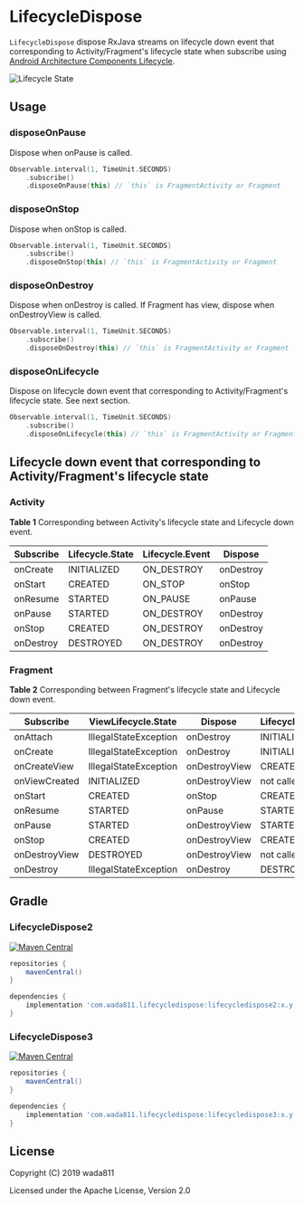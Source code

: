 LifecycleDispose
=====

`LifecycleDispose` dispose RxJava streams on lifecycle down event that corresponding to Activity/Fragment's lifecycle state when subscribe using [Android Architecture Components Lifecycle](https://developer.android.com/topic/libraries/architecture/lifecycle).

![Lifecycle State](https://developer.android.com/images/topic/libraries/architecture/lifecycle-states.svg)

## Usage
### disposeOnPause
Dispose when onPause is called.

```kotlin
Observable.interval(1, TimeUnit.SECONDS)
    .subscribe()
    .disposeOnPause(this) // `this` is FragmentActivity or Fragment
```

### disposeOnStop
Dispose when onStop is called.

```kotlin
Observable.interval(1, TimeUnit.SECONDS)
    .subscribe()
    .disposeOnStop(this) // `this` is FragmentActivity or Fragment
```

### disposeOnDestroy
Dispose when onDestroy is called.
If Fragment has view, dispose when onDestroyView is called.

```kotlin
Observable.interval(1, TimeUnit.SECONDS)
    .subscribe()
    .disposeOnDestroy(this) // `this` is FragmentActivity or Fragment
```

### disposeOnLifecycle
Dispose on lifecycle down event that corresponding to Activity/Fragment's lifecycle state. See next section.

```kotlin
Observable.interval(1, TimeUnit.SECONDS)
    .subscribe()
    .disposeOnLifecycle(this) // `this` is FragmentActivity or Fragment
```

## Lifecycle down event that corresponding to Activity/Fragment's lifecycle state
### Activity

**Table 1** Corresponding between Activity's lifecycle state and Lifecycle down event.

| Subscribe | Lifecycle.State | Lifecycle.Event | Dispose   |
|-----------|-----------------|-----------------|-----------|
| onCreate  | INITIALIZED     | ON_DESTROY      | onDestroy |
| onStart   | CREATED         | ON_STOP         | onStop    |
| onResume  | STARTED         | ON_PAUSE        | onPause   |
| onPause   | STARTED         | ON_DESTROY      | onDestroy |
| onStop    | CREATED         | ON_DESTROY      | onDestroy |
| onDestroy | DESTROYED       | ON_DESTROY      | onDestroy |


### Fragment

**Table 2** Corresponding between Fragment's lifecycle state and Lifecycle down event.

| Subscribe     | ViewLifecycle.State   | Dispose       | Lifecycle.State | Dispose    |
|---------------|-----------------------|---------------|-----------------|------------|
| onAttach      | IllegalStateException | onDestroy     | INITIALIZED     | onDestroy  |
| onCreate      | IllegalStateException | onDestroy     | INITIALIZED     | onDestroy  |
| onCreateView  | IllegalStateException | onDestroyView | CREATED         | onDestroy  |
| onViewCreated | INITIALIZED           | onDestroyView | not called      | not called |
| onStart       | CREATED               | onStop        | CREATED         | onStop     |
| onResume      | STARTED               | onPause       | STARTED         | onPause    |
| onPause       | STARTED               | onDestroyView | STARTED         | onDestroy  |
| onStop        | CREATED               | onDestroyView | CREATED         | onDestroy  |
| onDestroyView | DESTROYED             | onDestroyView | not called      | not called |
| onDestroy     | IllegalStateException | onDestroy     | DESTROYED       | onDestroy  |

## Gradle

### LifecycleDispose2

[![Maven Central](https://maven-badges.herokuapp.com/maven-central/com.wada811.lifecycledispose/lifecycledispose2/badge.svg)](https://maven-badges.herokuapp.com/maven-central/com.wada811.lifecycledispose/lifecycledispose2)

```groovy
repositories {
    mavenCentral()
}

dependencies {
    implementation 'com.wada811.lifecycledispose:lifecycledispose2:x.y.z'
}
```

### LifecycleDispose3

[![Maven Central](https://maven-badges.herokuapp.com/maven-central/com.wada811.lifecycledispose/lifecycledispose3/badge.svg)](https://maven-badges.herokuapp.com/maven-central/com.wada811.lifecycledispose/lifecycledispose3)

```groovy
repositories {
    mavenCentral()
}

dependencies {
    implementation 'com.wada811.lifecycledispose:lifecycledispose3:x.y.z'
}
```

## License

Copyright (C) 2019 wada811

Licensed under the Apache License, Version 2.0

